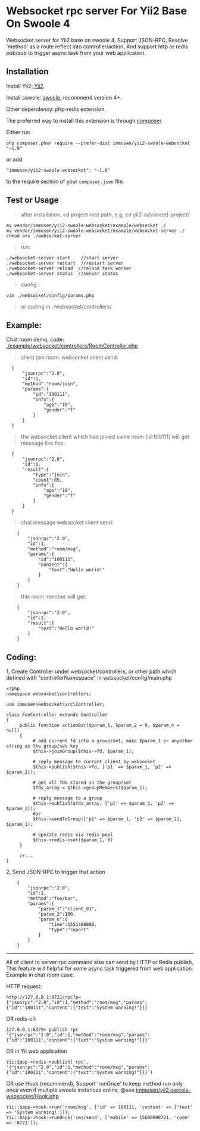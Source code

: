 Websocket rpc server For Yii2 Base On Swoole 4
==============================
Websocket server for Yii2 base on swoole 4, Support JSON-RPC, Resolve 'method' as a route reflect into controller/action, And support http or redis pub/sub to trigger async task from your web application.

Installation
------------
Install Yii2: [Yii2](https://www.yiiframework.com).

Install swoole: [swoole](https://www.swoole.com), recommend version 4+.

Other dependency: php-redis extension.

The preferred way to install this extension is through [composer](http://getcomposer.org/download/).

Either run

```
php composer.phar require --prefer-dist immusen/yii2-swoole-websocket "~1.0"
```

or add

```
"immusen/yii2-swoole-websocket": "~1.0"
```

to the require section of your `composer.json` file.


Test or Usage
-------------


> after installation, cd project root path, e.g. cd yii2-advanced-project/
```
mv vendor/immusen/yii2-swoole-websocket/example/websocket ./
mv vendor/immusen/yii2-swoole-websocket/example/websocket-server ./
chmod a+x ./websocket-server
```
> run:
```
./websocket-server start    //start server
./websocket-server restart  //restart server
./websocket-server reload  //reload task worker
./websocket-server status  //server status
```
> config :
```
vim ./websocket/config/params.php
```
> or coding in ./websocket/controllers/

Example:
--------
Chat room demo, code: [./example/websocket/controllers/RoomController.php](https://github.com/immusen/yii2-swoole-websocket/blob/master/example/websocket/controllers/RoomController.php)

> client join room: 
websocket client send: 

  ```
    {
        "jsonrpc":"2.0",
        "id":1,
        "method":"room/join",
        "params":{
            "id":"100111",
            "info":{
                "age":"19",
                "gender":"f"
            }
        }
    }
  ```
  > the websocket client which had joined same room (id:100111) will get message like this:
  ```
    {
        "jsonrpc":"2.0",
        "id":1,
        "result":{
            "type":"join",
            "count":85,
            "info":{
                "age":"19",
                "gender":"f"
            }
        }
    }
  ```

> chat message
websocket client send:
```
    {
        "jsonrpc":"2.0",
        "id":1,
        "method":"room/msg",
        "params":{
            "id":"100111",
            "content":{
                "text":"Hello world!"
            }
        }
    }
```
> this room member will get:
```
    {
        "jsonrpc":"2.0",
        "id":1,
        "result":{
            "text":"Hello world!"
        }
    }
```

Coding:
--------
1, Create Controller under websocket/controllers, or other path which defined with "controllerNamespace" in websocket/config/main.php
```
<?php
namespace websocket\controllers;

use immusen\websocket\src\Controller;

class FooController extends Controller
{
     public function actionBar($param_1, $param_2 = 0, $param_n = null)
     {
          # add current fd into a group/set, make $param_1 or anyother string as the group/set key
          $this->joinGroup($this->fd, $param_1);
          
          # reply message to current client by websocket
          $this->publish($this->fd, ['p1' => $param_1, 'p2' => $param_2]);
          
          # get all fds stored in the group/set
          $fds_array = $this->groupMembers($param_1);
          
          # reply message to a group
          $this->publish($fds_array, ['p1' => $param_1, 'p2' => $param_2]);
          #or
          $this->sendToGroup(['p1' => $param_1, 'p2' => $param_2], $param_1);
          
          # operate redis via redis pool
          $this->redis->set($param_1, 0)
     }
    
     //...
}
```

2, Send JSON-RPC to trigger that action 
```
    {
        "jsonrpc":"2.0",
        "id":1,
        "method":"foo/bar",
        "params":{
            "param_1":"client_01",
            "param_2":100,
            "param_n":{
                "time":1551408888,
                "type":"report"
            }
        }
    }
```

---

All of client to server rpc command also can send by HTTP or Redis publish, This feature will helpful for some async task triggered from web application. Example in chat room case: 

HTTP request: 
```
http://127.0.0.1:8721/rpc?p={"jsonrpc":"2.0","id":1,"method":"room/msg","params":{"id":"100111","content":{"text":"System warning!"}}}
```
OR redis-cli: 
```
127.0.0.1:6379> publish rpc '{"jsonrpc":"2.0","id":1,"method":"room/msg","params":{"id":"100111","content":{"text":"System warning!"}}}'
```
OR in Yii web application
```
Yii:$app->redis->publish('rpc', '{"jsonrpc":"2.0","id":1,"method":"room/msg","params":{"id":"100111","content":{"text":"System warning!"}}}')
```
OR use Hook (recommend), Support 'runOnce' to keep method run only once even if multiple swoole instances online, @see [immusen/yii2-swoole-websocket/Hook.php](https://github.com/immusen/yii2-swoole-websocket/blob/master/Hook.php)
```
Yii::$app->hook->run('room/msg', ['id' => 100111, 'content' => ['text' => 'System warning!']]);
Yii::$app->hook->runOnce('sms/send', ['mobile' => 15600008721, 'code' => '8721']);
```